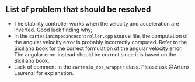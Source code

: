 ## List of problem that should be resolved

- The stability controller works when the velocity and acceleration are inverted. Good luck finding why;
- In the `cartesianimpedancecontroller.cpp` source file, the computation of the angular velocity error is probably incorrectly computed. Refer to the Siciliano book for the correct formulation of the angular velocity error. The angular error instead should be correct since it is based on the Siciliano book.
- Lack of comment in the `cartesio_ros_wrapper` class. Please ask @Arturo Laurenzi for explanation.   
